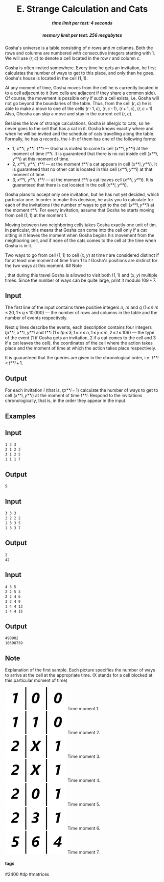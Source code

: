 <h1 style='text-align: center;'> E. Strange Calculation and Cats</h1>

<h5 style='text-align: center;'>time limit per test: 4 seconds</h5>
<h5 style='text-align: center;'>memory limit per test: 256 megabytes</h5>

Gosha's universe is a table consisting of *n* rows and *m* columns. Both the rows and columns are numbered with consecutive integers starting with 1. We will use (*r*, *c*) to denote a cell located in the row *r* and column *c*.

Gosha is often invited somewhere. Every time he gets an invitation, he first calculates the number of ways to get to this place, and only then he goes. Gosha's house is located in the cell (1, 1).

At any moment of time, Gosha moves from the cell he is currently located in to a cell adjacent to it (two cells are adjacent if they share a common side). Of course, the movement is possible only if such a cell exists, i.e. Gosha will not go beyond the boundaries of the table. Thus, from the cell (*r*, *c*) he is able to make a move to one of the cells (*r* - 1, *c*), (*r*, *c* - 1), (*r* + 1, *c*), (*r*, *c* + 1). Also, Ghosha can skip a move and stay in the current cell (*r*, *c*).

Besides the love of strange calculations, Gosha is allergic to cats, so he never goes to the cell that has a cat in it. Gosha knows exactly where and when he will be invited and the schedule of cats travelling along the table. Formally, he has *q* records, the *i*-th of them has one of the following forms: 

* 1, *x**i*, *y**i*, *t**i* — Gosha is invited to come to cell (*x**i*, *y**i*) at the moment of time *t**i*. It is guaranteed that there is no cat inside cell (*x**i*, *y**i*) at this moment of time.
* 2, *x**i*, *y**i*, *t**i* — at the moment *t**i* a cat appears in cell (*x**i*, *y**i*). It is guaranteed that no other cat is located in this cell (*x**i*, *y**i*) at that moment of time.
* 3, *x**i*, *y**i*, *t**i* — at the moment *t**i* a cat leaves cell (*x**i*, *y**i*). It is guaranteed that there is cat located in the cell (*x**i*, *y**i*).

Gosha plans to accept only one invitation, but he has not yet decided, which particular one. In order to make this decision, he asks you to calculate for each of the invitations *i* the number of ways to get to the cell (*x**i*, *y**i*) at the moment *t**i*. For every invitation, assume that Gosha he starts moving from cell (1, 1) at the moment 1.

Moving between two neighboring cells takes Gosha exactly one unit of tim. In particular, this means that Gosha can come into the cell only if a cat sitting in it leaves the moment when Gosha begins his movement from the neighboring cell, and if none of the cats comes to the cell at the time when Gosha is in it.

Two ways to go from cell (1, 1) to cell (*x*, *y*) at time *t* are considered distinct if for at least one moment of time from 1 to *t* Gosha's positions are distinct for the two ways at this moment. ## Note

, that during this travel Gosha is allowed to visit both (1, 1) and (*x*, *y*) multiple times. Since the number of ways can be quite large, print it modulo 109 + 7.

## Input

The first line of the input contains three positive integers *n*, *m* and *q* (1 ≤ *n*·*m* ≤ 20, 1 ≤ *q* ≤ 10 000) — the number of rows and columns in the table and the number of events respectively.

Next *q* lines describe the events, each description contains four integers *tp**i*, *x**i*, *y**i* and *t**i* (1 ≤ *tp* ≤ 3, 1 ≤ *x* ≤ *n*, 1 ≤ *y* ≤ *m*, 2 ≤ *t* ≤ 109) — the type of the event (1 if Gosha gets an invitation, 2 if a cat comes to the cell and 3 if a cat leaves the cell), the coordinates of the cell where the action takes place and the moment of time at which the action takes place respectively.

It is guaranteed that the queries are given in the chronological order, i.e. *t**i* < *t**i* + 1. 

## Output

For each invitation *i* (that is, *tp**i* = 1) calculate the number of ways to get to cell (*x**i*, *y**i*) at the moment of time *t**i*. Respond to the invitations chronologically, that is, in the order they appear in the input.

## Examples

## Input


```
1 3 3  
2 1 2 3  
3 1 2 5  
1 1 1 7  

```
## Output


```
5  

```
## Input


```
3 3 3  
2 2 2 2  
1 3 3 5  
1 3 3 7  

```
## Output


```
2  
42  

```
## Input


```
4 5 5  
2 2 5 3  
2 2 4 6  
3 2 4 9  
1 4 4 13  
1 4 4 15  

```
## Output


```
490902  
10598759  

```
## Note

Explanation of the first sample. Each picture specifies the number of ways to arrive at the cell at the appropriate time. (X stands for a cell blocked at this particular moment of time)

 ![](images/519efb5af5a5b71ddd525e3ba1225334af8193b4.png) Time moment 1.  ![](images/998b52936daa8f469b0fbcdbdf6a7f44e350eb62.png) Time moment 2. ![](images/f3e35514c6563f3fe0290713589e8f1e9719f2d0.png) Time moment 3. ![](images/ec158bc799302fbb0256bf23ca3b05fb71c6f523.png) Time moment 4. ![](images/fb497248610074d13821e0abf7f36b3024bc5275.png) Time moment 5. ![](images/6a5fa34d0ddd5e47e02a177e20f22a02518b3f74.png) Time moment 6. ![](images/593d9a54c0a0d594e0d33d63fe686d5bcec99986.png) Time moment 7.

#### tags 

#2400 #dp #matrices 